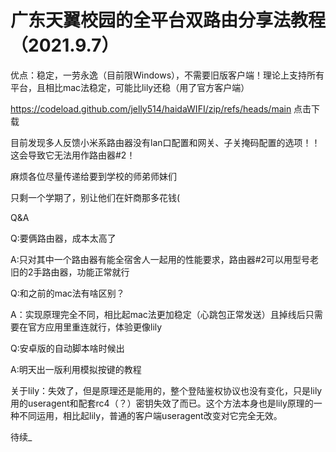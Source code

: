 # 广东天翼校园的全平台双路由分享法教程（2021.9.7）



优点：稳定，一劳永逸（目前限Windows），不需要旧版客户端！理论上支持所有平台，且相比mac法稳定，可能比lily还稳（用了官方客户端）


  https://codeload.github.com/jelly514/haidaWIFI/zip/refs/heads/main
  点击下载

目前发现多人反馈小米系路由器没有lan口配置和网关、子关掩码配置的选项！！这会导致它无法用作路由器#2！


  麻烦各位尽量传递给要到学校的师弟师妹们
 

 只剩一个学期了，别让他们在奸商那多花钱(

  Q&A

  Q:要俩路由器，成本太高了

  A:只对其中一个路由器有能全宿舍人一起用的性能要求，路由器#2可以用型号老旧的2手路由器，功能正常就行
  

  Q:和之前的mac法有啥区别？

  A：实现原理完全不同，相比起mac法更加稳定（心跳包正常发送）且掉线后只需要在官方应用里重连就行，体验更像lily
  

  Q:安卓版的自动脚本啥时候出

  A:明天出一版利用模拟按键的教程

 
  关于lily：失效了，但是原理还是能用的，整个登陆鉴权协议也没有变化，只是lily用的useragent和配套rc4（？）密钥失效了而已。这个方法本身也是lily原理的一种不同运用，相比起lily，普通的客户端useragent改变对它完全无效。


  待续_
